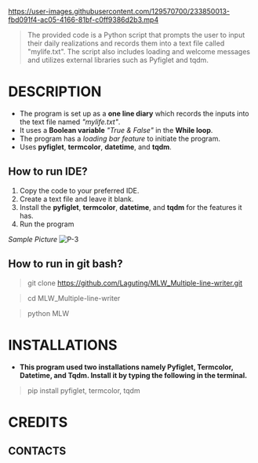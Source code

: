 https://user-images.githubusercontent.com/129570700/233850013-fbd091f4-ac05-4166-81bf-c0ff9386d2b3.mp4
> The provided code is a Python script that prompts the user to input their daily realizations and records them into a text file called "mylife.txt". The script also includes loading and welcome messages and utilizes external libraries such as Pyfiglet and tqdm.

# DESCRIPTION
- The program is set up as a **one line  diary** which records the inputs into the text file named *"mylife.txt"*.
- It uses a **Boolean variable** *"True & False"* in the **While loop**.
- The program has a *loading bar feature* to initiate the program.
- Uses **pyfiglet**, **termcolor**, **datetime**, and **tqdm**.

## How to run IDE?
1. Copy the code to your preferred IDE.
2. Create a text file and leave it blank.
3. Install the **pyfiglet**, **termcolor**, **datetime**, and **tqdm** for the features it has. 
4. Run the program

*Sample Picture*
![P-3](https://user-images.githubusercontent.com/129570700/233852050-f626cd9c-1206-4bbf-a160-099fc4894b22.PNG)

## How to run in git bash?
> git clone https://github.com/Laguting/MLW_Multiple-line-writer.git

> cd MLW_Multiple-line-writer

> python MLW

# INSTALLATIONS
- **This program used two installations namely Pyfiglet, Termcolor, Datetime, and Tqdm. Install it by typing the following in the terminal.**
>pip install pyfiglet, termcolor, tqdm

# CREDITS
## CONTACTS

